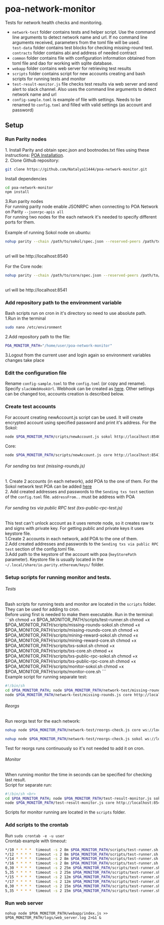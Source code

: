 # poa-network-monitor

Tests for network health checks and monitoring.
<br>
<ul>
<li><code>network-test</code> folder contains tests and helper script. 
Use the command line arguments to detect network name and url. 
If no command line arguments received, parameters from the toml file will be used. <br>
<code>test-data</code> folder contains test blocks for checking missing-round test. <br>
<code>contracts</code> folder contains abi and address of needed contract
</li>
<li><code>common</code> folder contains file with configuration information obtained from toml file and dao 
for working with sqlite database.
</li>
<li><code>webapp</code> folder contains web server for retrieving test results
</li>
<li><code>scripts</code> folder contains script for new accounts creating and bash scripts for running tests and monitor
</li>
<li><code>test-result-monitor.js</code> file checks test results via web server and send alert to slack channel. 
Also uses the command line arguments to detect network name and url</li>
<li><code>config-sample.toml</code> is example of file with settings. Needs to be renamed to <code>config.toml</code> 
and filled with valid settings (as account and password)  </li>
</ul>
<h2>Setup</h2>

<h3>Run Parity nodes</h3>
1. Install Parity and obtain spec.json and bootnodes.txt files using these instructions: <a href="https://github.com/poanetwork/wiki/wiki/POA-Installation">POA Installation</a>.<br>
2. Clone Github repository:

```sh
git clone https://github.com/Natalya11444/poa-network-monitor.git
```
Install dependencies <br>

```sh
cd poa-network-monitor 
npm install
```
3.Run parity nodes <br>
For running parity node enable JSONRPC when connecting to POA Network on Parity <code>--jsonrpc-apis all</code><br>
For running two nodes for the each network it's needed to specify different ports for them. <br><br>
Example of running Sokol node on ubuntu:<br>

```sh
nohup parity --chain /path/to/sokol/spec.json --reserved-peers /path/to/sokol/bootnodes.txt --jsonrpc-apis all --port 30300 --jsonrpc-port 8540 --ws-port 8450 --ui-port 8180 --no-ipc > /path/to/logs/parity-sokol.log 2>&1 &
```

<br>url will be http://localhost:8540<br><br>
For the Core node:<br>

```sh
nohup parity --chain /path/to/core/spec.json --reserved-peers /path/to/core/bootnodes.txt --jsonrpc-apis all --port 30301 --jsonrpc-port 8541 --ws-port 8451 --ui-port 8181 --no-ipc > /path/to/logs/parity-core.log 2>&1 &
```

<br>url will be http://localhost:8541

<h3>Add repository path to the environment variable</h3>
Bash scripts run on cron in it's directory so need to use absolute path. <br>
1.Run in the terminal

```sh
sudo nano /etc/environment
```
2.Add repository path to the file:

```sh
POA_MONITOR_PATH="/home/user/poa-network-monitor"
```
3.Logout from the current user and login again so environment variables changes take place

<h3>Edit the configuration file</h3>
Rename <code>config-sample.toml</code> to the <code>config.toml</code> (or copy and rename). Specify <code>slackWebHookUrl</code>. Webhook can be created as <a href="https://get.slack.help/hc/en-us/articles/115005265063-Incoming-WebHooks-for-Slack">here</a>. 
Other settings can be changed too, accounts creation is described below. 

<h3>Create test accounts</h3>
For account creating newAccount.js script can be used. 
It will create encrypted account using specified password and print it's address.
For the Sokol:

```sh
node $POA_MONITOR_PATH/cripts/newAccount.js sokol http://localhost:8540 password
```
Core:
```sh
node $POA_MONITOR_PATH/scripts/newAccount.js core http://localhost:8541 password
```

<h6>For sending txs test (missing-rounds.js)</h6>
1. Create 2 accounts (in each network), add POA to the one of them. For the Sokol network test POA can be added <a href="https://faucet-sokol.herokuapp.com/">here</a> <br>
2. Add created addresses and passwords to the <code>Sending txs test</code> section of the <code>config.toml</code> file. <code>addressFrom..</code> must be address with POA 

<h6>For sending txs via public RPC test (txs-public-rpc-test.js)</h6>
 This test can't unlock account as it uses remote node, so it creates raw tx and signs with private key. For getting public and private keys it uses keystore file. <br>
1.Create 2 accounts in each network, add POA to the one of them. <br>
2.Add created addresses and passwords to the <code>Sending txs via public RPC test</code> section of the config.toml file. <br> 
3.Add path to the keystore of the account with poa (<code>keyStorePath</code> parameter).
 Keystore file is usually located in the <code>~/.local/share/io.parity.ethereum/keys/</code> folder.
 
<h3>Setup scripts for running monitor and tests. </h3>
<h6>Tests</h6>
Bash scripts for running tests and monitor are located in the <code>scripts</code> folder. They can be used for adding to cron. <br>
Before using first is needed to make them executable. Run in the terminal:
```sh
 chmod +x $POA_MONITOR_PATH/scripts/test-runner.sh
 chmod +x $POA_MONITOR_PATH/scripts/missing-rounds-sokol.sh
 chmod +x $POA_MONITOR_PATH/scripts/missing-rounds-core.sh
 chmod +x $POA_MONITOR_PATH/scripts/mining-reward-sokol.sh
 chmod +x $POA_MONITOR_PATH/scripts/mining-reward-core.sh
 chmod +x $POA_MONITOR_PATH/scripts/txs-sokol.sh
 chmod +x $POA_MONITOR_PATH/scripts/txs-core.sh
 chmod +x $POA_MONITOR_PATH/scripts/txs-public-rpc-sokol.sh
 chmod +x $POA_MONITOR_PATH/scripts/txs-public-rpc-core.sh
 chmod +x $POA_MONITOR_PATH/scripts/monitor-sokol.sh
 chmod +x $POA_MONITOR_PATH/scripts/monitor-core.sh
 ```
  <br>
Example script for running separate test: <br>

```sh
#!/bin/sh 
cd $POA_MONITOR_PATH; node $POA_MONITOR_PATH/network-test/missing-rounds.js sokol http://localhost:8540 >> $POA_MONITOR_PATH/logs/missing-rounds-sokol-log 2>&1;
node $POA_MONITOR_PATH/network-test/missing-rounds.js core http://localhost:8541 >> $POA_MONITOR_PATH/logs/missing-rounds-core-log 2>&1;
```

<h6>Reorgs</h6>
Run reorgs test for the each network:

```sh
nohup node $POA_MONITOR_PATH/network-test/reorgs-check.js core ws://localhost:8451  >> $POA_MONITOR_PATH/logs/reorgs_core.log 2>&1 &
```

```sh
nohup node $POA_MONITOR_PATH/network-test/reorgs-check.js sokol ws://localhost:8450  >> $POA_MONITOR_PATH/logs/reorgs_sokol.log 2>&1 &
```
Test for reorgs runs continuously so it's not needed to add it on cron.

<h6>Monitor</h6>
When running monitor the time in seconds can be specified for checking last result. <br>
Script for separate run:

```sh
#!/bin/sh <br>
cd $POA_MONITOR_PATH; node $POA_MONITOR_PATH/test-result-monitor.js sokol http://localhost:8540 1800 >> $POA_MONITOR_PATH/logs/monitor-sokol-log 2>&1;
node $POA_MONITOR_PATH/test-result-monitor.js core http://localhost:8541 1800 >> $POA_MONITOR_PATH/logs/monitor-core-log 2>&1
```
Scripts for monitor running are located in the <code>scripts</code> folder.

<h3>Add scripts to the crontab </h3>
Run <code>sudo crontab -e -u user</code> <br>
Crontab example with timeout: 

```sh
*/10 * * * *  timeout -s 2 8m $POA_MONITOR_PATH/scripts/test-runner.sh missing-rounds-sokol
*/12 * * * *  timeout -s 2 8m $POA_MONITOR_PATH/scripts/test-runner.sh missing-rounds-core
*/14 * * * *  timeout -s 2 8m $POA_MONITOR_PATH/scripts/test-runner.sh mining-reward-sokol
*/16 * * * *  timeout -s 2 8m $POA_MONITOR_PATH/scripts/test-runner.sh mining-reward-core
0,30 * * * *  timeout -s 2 25m $POA_MONITOR_PATH/scripts/test-runner.sh txs-sokol
5,35 * * * *  timeout -s 2 25m $POA_MONITOR_PATH/scripts/test-runner.sh txs-core
*/15 * * * *  timeout -s 2 12m $POA_MONITOR_PATH/scripts/test-runner.sh txs-public-rpc-sokol
*/17 * * * *  timeout -s 2 12m $POA_MONITOR_PATH/scripts/test-runner.sh txs-public-rpc-core
0,30 * * * *  timeout -s 2 15m $POA_MONITOR_PATH/scripts/test-runner.sh monitor-sokol
5,35 * * * *  timeout -s 2 15m $POA_MONITOR_PATH/scripts/test-runner.sh monitor-core

```
<h3>Run web server </h3>
<code>nohup node $POA_MONITOR_PATH/webapp/index.js >> $POA_MONITOR_PATH/logs/web_server.log 2>&1 & </code>
